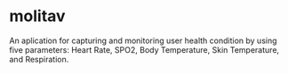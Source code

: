 # molitav

An aplication for capturing and monitoring user health condition by using five parameters: Heart Rate, SPO2, Body Temperature, Skin Temperature, and Respiration. 